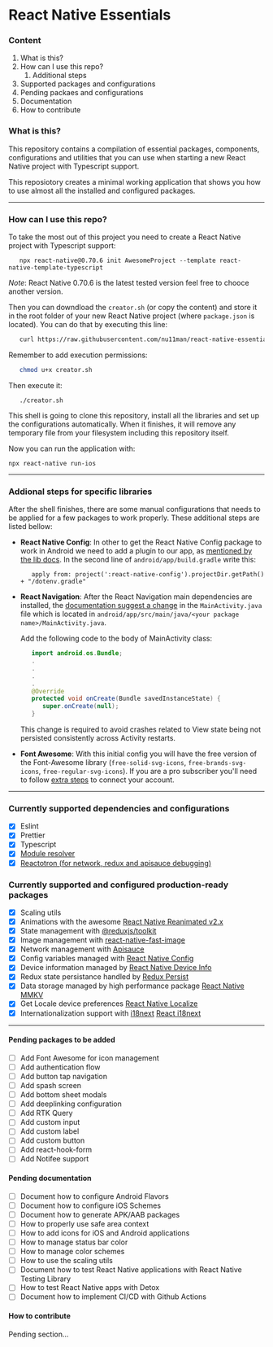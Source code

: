 # React Native Essentials

### Content
1. What is this?
2. How can I use this repo?
   1. Additional steps
3. Supported packages and configurations
4. Pending packaes and configurations
5. Documentation
6. How to contribute

### What is this?
This repository contains a compilation of essential packages, components, configurations and utilities that you can use when starting a new React Native project with Typescript support.

This reposiotory creates a minimal working application that shows you how to use almost all the installed and configured packages.

---

### How can I use this repo?
To take the most out of this project you need to create a React Native project with Typescript support:

```shell
   npx react-native@0.70.6 init AwesomeProject --template react-native-template-typescript
```

*Note*: React Native 0.70.6 is the latest tested version feel free to chooce another version.

Then you can downdload the `creator.sh` (or copy the content) and store it in the root folder of your new React Native project (where `package.json` is located). You can do that by executing this line:

```bash
   curl https://raw.githubusercontent.com/nu11man/react-native-essentials/main/creator.sh --output creator.sh
```

Remember to add execution permissions:

```bash
   chmod u+x creator.sh
```

Then execute it:

```
   ./creator.sh
```

This shell is going to clone this repository, install all the libraries and set up the configurations automatically. When it finishes, it will remove any temporary file from your filesystem including this repository itself.

Now you can run the application with:

```
npx react-native run-ios
```

---

### Addional steps for specific libraries

After the shell finishes, there are some manual configurations that needs to be applied for a few packages to work properly. These additional steps are listed bellow:

- **React Native Config**: In other to get the React Native Config package to work in Android we need to add a plugin to our app, as [mentioned by the lib docs](https://github.com/luggit/react-native-config#extra-step-for-android). In the second line of `android/app/build.gradle` write this:

   ```
      apply from: project(':react-native-config').projectDir.getPath() + "/dotenv.gradle"
   ```

- **React Navigation**: After the React Navigation main dependencies are installed, the [documentation suggest a change](https://reactnavigation.org/docs/getting-started/#installing-dependencies-into-a-bare-react-native-project) in the `MainActivity.java` file which is located in `android/app/src/main/java/<your package name>/MainActivity.java`.

   Add the following code to the body of MainActivity class:

   ```java
      import android.os.Bundle;
      .
      .
      .
      .
      @Override
      protected void onCreate(Bundle savedInstanceState) {
         super.onCreate(null);
      }
   ```
   This change is required to avoid crashes related to View state being not persisted consistently across Activity restarts.

- **Font Awesome**: With this initial config you will have the free version of the Font-Awesome library (`free-solid-svg-icons`, `free-brands-svg-icons`, `free-regular-svg-icons`). If you are a pro subscriber you'll need to follow [extra steps](https://fontawesome.com/docs/web/use-with/react-native) to connect your account.

---

### Currently supported dependencies and configurations
- [x] Eslint
- [x] Prettier
- [x] Typescript
- [x] [Module resolver](https://www.npmjs.com/package/babel-plugin-module-resolver)
- [x] [Reactotron (for network, redux and apisauce debugging)](https://github.com/infinitered/reactotron)

### Currently supported and configured production-ready packages
- [x] Scaling utils
- [x] Animations with the awesome [React Native Reanimated v2.x](https://docs.swmansion.com/react-native-reanimated/)
- [x] State management with [@reduxjs/toolkit](https://redux-toolkit.js.org/)
- [x] Image management with [react-native-fast-image](https://github.com/DylanVann/react-native-fast-image)
- [x] Network management with [Apisauce](https://github.com/infinitered/apisauce)
- [x] Config variables managed with [React Native Config](https://github.com/luggit/react-native-config)
- [x] Device information managed by [React Native Device Info](https://github.com/react-native-device-info/react-native-device-info)
- [x] Redux state persistance handled by [Redux Persist](https://github.com/rt2zz/redux-persist)
- [x] Data storage managed by high performance package [React Native MMKV](https://github.com/mrousavy/react-native-mmkv)
- [x] Get Locale device preferences [React Native Localize](react-native-localize)
- [x] Internationalization support with [i18next](https://www.i18next.com/) [React i18next](https://react.i18next.com/)

---
#### Pending packages to be added
- [ ] Add Font Awesome for icon management
- [ ] Add authentication flow
- [ ] Add button tap navigation
- [ ] Add spash screen
- [ ] Add bottom sheet modals
- [ ] Add deeplinking configuration
- [ ] Add RTK Query
- [ ] Add custom input
- [ ] Add custom label
- [ ] Add custom button
- [ ] Add react-hook-form
- [ ] Add Notifee support

#### Pending documentation
- [ ] Document how to configure Android Flavors
- [ ] Document how to configure iOS Schemes
- [ ] Document how to generate APK/AAB packages
- [ ] How to properly use safe area context
- [ ] How to add icons for iOS and Android applications
- [ ] How to manage status bar color
- [ ] How to manage color schemes
- [ ] How to use the scaling utils
- [ ] Document how to test React Native applications with React Native Testing Library
- [ ] How to test React Native apps with Detox
- [ ] Document how to implement CI/CD with Github Actions

#### How to contribute
Pending section...

